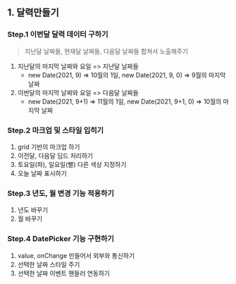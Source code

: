 ## 1. 달력만들기

### Step.1 이번달 달력 데이터 구하기

> 지난달 날짜들, 현재달 날짜들, 다음달 날짜들 합쳐서 노출해주기

1. 지난달의 마지막 날짜와 요일 => 지난달 날짜들
    - new Date(2021, 9) => 10월의 1일, new Date(2021, 9, 0) => 9월의 마지막 날짜
2. 이번달의 마지막 날짜와 요일 => 다음달 날짜들
    - new Date(2021, 9+1) => 11월의 1일, new Date(2021, 9+1, 0) => 10월의 마지막 날짜

### Step.2 마크업 및 스타일 입히기

1. grid 기반의 마크업 하기
2. 이전달, 다음달 딤드 처리하기
3. 토요일(파), 일요일(빨) 다른 색상 지정하기
4. 오늘 날짜 표시하기

### Step.3 년도, 월 변경 기능 적용하기

1. 년도 바꾸기
2. 월 바꾸기

### Step.4 DatePicker 기능 구현하기

1. value, onChange 만들어서 외부와 통신하기
2. 선택한 날짜 스타일 주기
3. 선택한 날짜 이벤트 핸들러 연동하기
